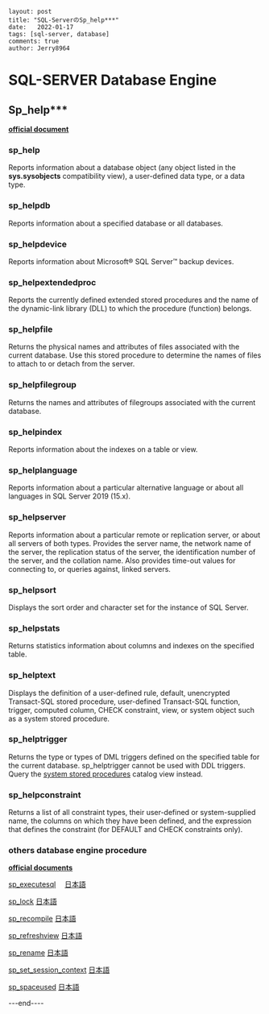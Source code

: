 ```
layout: post
title: "SQL-ServerのSp_help***"
date:   2022-01-17
tags: [sql-server, database]
comments: true
author: Jerry8964
```



# SQL-SERVER Database Engine



## Sp_help***



[**official document**](https://docs.microsoft.com/en-us/sql/relational-databases/system-stored-procedures/sp-help-transact-sql?view=sql-server-ver15)

### sp_help

Reports information about a database object (any object listed in the **sys.sysobjects** compatibility view), a user-defined data type, or a data type.



### sp_helpdb

Reports information about a specified database or all databases.



### sp_helpdevice

Reports information about Microsoft® SQL Server™ backup devices.



### sp_helpextendedproc

Reports the currently defined extended stored procedures and the name of the dynamic-link library (DLL) to which the procedure (function) belongs.



### sp_helpfile

Returns the physical names and attributes of files associated with the current database. Use this stored procedure to determine the names of files to attach to or detach from the server.



### sp_helpfilegroup

Returns the names and attributes of filegroups associated with the current database.



### sp_helpindex

Reports information about the indexes on a table or view.



### sp_helplanguage

Reports information about a particular alternative language or about all languages in SQL Server 2019 (15.x).



### sp_helpserver

Reports information about a particular remote or replication server, or about all servers of both types. Provides the server name, the network name of the server, the replication status of the server, the identification number of the server, and the collation name. Also provides time-out values for connecting to, or queries against, linked servers.



### sp_helpsort

Displays the sort order and character set for the instance of SQL Server.



### sp_helpstats

Returns statistics information about columns and indexes on the specified table.



### sp_helptext

Displays the definition of a user-defined rule, default, unencrypted Transact-SQL stored procedure, user-defined Transact-SQL function, trigger, computed column, CHECK constraint, view, or system object such as a system stored procedure.



### sp_helptrigger

Returns the type or types of DML triggers defined on the specified table for the current database. sp_helptrigger cannot be used with DDL triggers. Query the [system stored procedures](https://docs.microsoft.com/en-us/sql/relational-databases/system-catalog-views/sys-triggers-transact-sql?view=sql-server-ver15) catalog view instead.



### sp_helpconstraint

Returns a list of all constraint types, their user-defined or system-supplied name, the columns on which they have been defined, and the expression that defines the constraint (for DEFAULT and CHECK constraints only).



### others database engine procedure

[**official documents**](https://docs.microsoft.com/en-us/sql/relational-databases/system-stored-procedures/database-engine-stored-procedures-transact-sql?view=sql-server-ver15)

[sp_executesql](https://docs.microsoft.com/en-us/sql/relational-databases/system-stored-procedures/sp-add-data-file-recover-suspect-db-transact-sql?view=sql-server-ver15) 　[日本語](https://docs.microsoft.com/ja-jp/sql/relational-databases/system-stored-procedures/sp-executesql-transact-sql?view=sql-server-ver15)   

[sp_lock](https://docs.microsoft.com/en-us/sql/relational-databases/system-stored-procedures/sp-lock-transact-sql?view=sql-server-ver15)    [日本語](https://docs.microsoft.com/ja-jp/sql/relational-databases/system-stored-procedures/sp-lock-transact-sql?view=sql-server-ver15)

[sp_recompile](https://docs.microsoft.com/en-us/sql/relational-databases/system-stored-procedures/sp-recompile-transact-sql?view=sql-server-ver15)    [日本語](https://docs.microsoft.com/ja-jp/sql/relational-databases/system-stored-procedures/sp-recompile-transact-sql?view=sql-server-ver15)

[sp_refreshview](https://docs.microsoft.com/en-us/sql/relational-databases/system-stored-procedures/sp-refreshview-transact-sql?view=sql-server-ver15)    [日本語](https://docs.microsoft.com/ja-jp/sql/relational-databases/system-stored-procedures/sp-refreshview-transact-sql?view=sql-server-ver15)

[sp_rename](https://docs.microsoft.com/en-us/sql/relational-databases/system-stored-procedures/sp-rename-transact-sql?view=sql-server-ver15)    [日本語](https://docs.microsoft.com/ja-jp/sql/relational-databases/system-stored-procedures/sp-rename-transact-sql?view=sql-server-ver15)

[sp_set_session_context](https://docs.microsoft.com/en-us/sql/relational-databases/system-stored-procedures/sp-set-session-context-transact-sql?view=sql-server-ver15)   [日本語](https://docs.microsoft.com/ja-jp/sql/relational-databases/system-stored-procedures/sp-set-session-context-transact-sql?view=sql-server-ver15)

[sp_spaceused](https://docs.microsoft.com/en-us/sql/relational-databases/system-stored-procedures/sp-spaceused-transact-sql?view=sql-server-ver15)     [日本語](https://docs.microsoft.com/ja-jp/sql/relational-databases/system-stored-procedures/sp-spaceused-transact-sql?view=sql-server-ver15)





---end----



